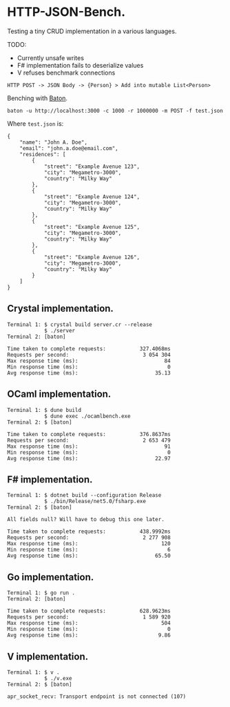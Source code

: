 # HTTP-JSON-Bench.

Testing a tiny CRUD implementation in a various languages.

TODO:
* Currently unsafe writes
* F# implementation fails to deserialize values
* V refuses benchmark connections

```
HTTP POST -> JSON Body -> {Person} > Add into mutable List<Person>
```

Benching with [Baton](https://github.com/americanexpress/baton).

```
baton -u http://localhost:3000 -c 1000 -r 1000000 -m POST -f test.json
```

Where `test.json` is:

```
{
    "name": "John A. Doe",
    "email": "john.a.doe@email.com",
    "residences": [
        {
            "street": "Example Avenue 123",
            "city": "Megametro-3000",
            "country": "Milky Way"
        },
        {
            "street": "Example Avenue 124",
            "city": "Megametro-3000",
            "country": "Milky Way"
        },
        {
            "street": "Example Avenue 125",
            "city": "Megametro-3000",
            "country": "Milky Way"
        },
        {
            "street": "Example Avenue 126",
            "city": "Megametro-3000",
            "country": "Milky Way"
        }
    ]
}
```

## Crystal implementation.

```
Terminal 1: $ crystal build server.cr --release
            $ ./server
Terminal 2: [baton]

Time taken to complete requests:           327.4068ms
Requests per second:                        3 054 304
Max response time (ms):                            84
Min response time (ms):                             0
Avg response time (ms):                         35.13
```

## OCaml implementation.

```
Terminal 1: $ dune build
            $ dune exec ./ocamlbench.exe
Terminal 2: $ [baton]

Time taken to complete requests:           376.8637ms
Requests per second:                        2 653 479
Max response time (ms):                            91
Min response time (ms):                             0
Avg response time (ms):                         22.97
```

## F# implementation.

```
Terminal 1: $ dotnet build --configuration Release
            $ ./bin/Release/net5.0/fsharp.exe
Terminal 2: $ [baton]

All fields null? Will have to debug this one later.

Time taken to complete requests:           438.9992ms
Requests per second:                        2 277 908
Max response time (ms):                           120
Min response time (ms):                             6
Avg response time (ms):                         65.50
```

## Go implementation.

```
Terminal 1: $ go run .
Terminal 2: [baton]

Time taken to complete requests:           628.9623ms
Requests per second:                        1 589 920
Max response time (ms):                           504
Min response time (ms):                             0
Avg response time (ms):                          9.86
```

## V implementation.
```
Terminal 1: $ v .
            $ ./v.exe
Terminal 2: $ [baton]

apr_socket_recv: Transport endpoint is not connected (107)
```